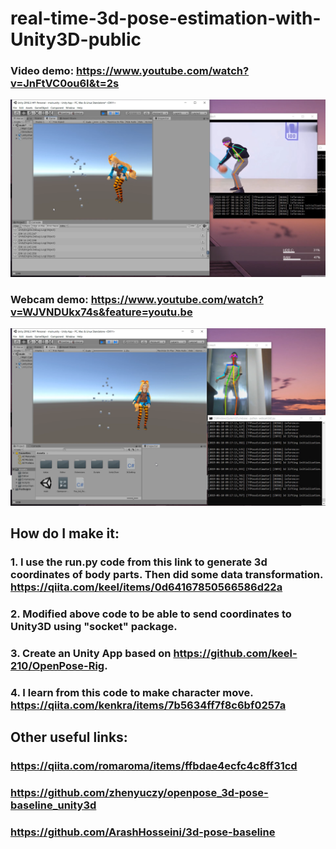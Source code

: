 # real-time-3d-pose-estimation-with-Unity3D-public


### Video demo: https://www.youtube.com/watch?v=JnFtVC0ou6I&t=2s
<img src="version1.0 demo.png"/>



### Webcam demo: https://www.youtube.com/watch?v=WJVNDUkx74s&feature=youtu.be
<img src="webcam_smoothed_real_time.png"/>




## How do I make it: 
### 1. I use the run.py code from this link to generate 3d coordinates of body parts. Then did some data transformation. https://qiita.com/keel/items/0d64167850566586d22a
### 2. Modified above code to be able to send coordinates to Unity3D using "socket" package.
### 3. Create an Unity App based on https://github.com/keel-210/OpenPose-Rig.
### 4. I learn from this code to make character move. https://qiita.com/kenkra/items/7b5634ff7f8c6bf0257a



## Other useful links:
### https://qiita.com/romaroma/items/ffbdae4ecfc4c8ff31cd
### https://github.com/zhenyuczy/openpose_3d-pose-baseline_unity3d
### https://github.com/ArashHosseini/3d-pose-baseline






